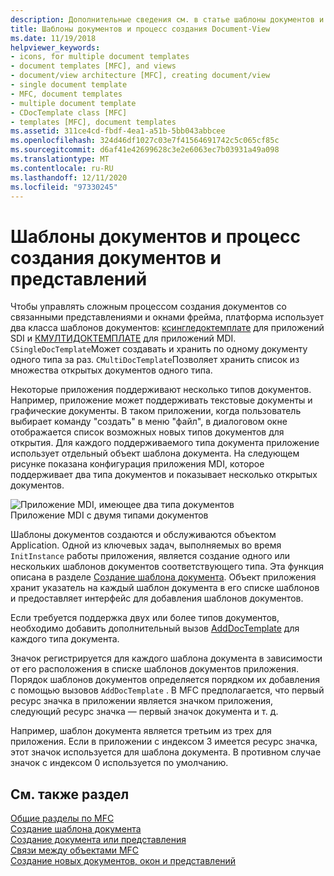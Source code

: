 ```yaml
---
description: Дополнительные сведения см. в статье шаблоны документов и процесс создания документа/представления.
title: Шаблоны документов и процесс создания Document-View
ms.date: 11/19/2018
helpviewer_keywords:
- icons, for multiple document templates
- document templates [MFC], and views
- document/view architecture [MFC], creating document/view
- single document template
- MFC, document templates
- multiple document template
- CDocTemplate class [MFC]
- templates [MFC], document templates
ms.assetid: 311ce4cd-fbdf-4ea1-a51b-5bb043abbcee
ms.openlocfilehash: 324d46df1027c03e7f41564691742c5c065cf85c
ms.sourcegitcommit: d6af41e42699628c3e2e6063ec7b03931a49a098
ms.translationtype: MT
ms.contentlocale: ru-RU
ms.lasthandoff: 12/11/2020
ms.locfileid: "97330245"
---
```

# <a name="document-templates-and-the-documentview-creation-process"></a>Шаблоны документов и процесс создания документов и представлений

Чтобы управлять сложным процессом создания документов со связанными представлениями и окнами фрейма, платформа использует два класса шаблонов документов: [ксингледоктемплате](reference/csingledoctemplate-class.md) для приложений SDI и [КМУЛТИДОКТЕМПЛАТЕ](reference/cmultidoctemplate-class.md) для приложений MDI. `CSingleDocTemplate`Может создавать и хранить по одному документу одного типа за раз. `CMultiDocTemplate`Позволяет хранить список из множества открытых документов одного типа.

Некоторые приложения поддерживают несколько типов документов. Например, приложение может поддерживать текстовые документы и графические документы. В таком приложении, когда пользователь выбирает команду "создать" в меню "файл", в диалоговом окне отображается список возможных новых типов документов для открытия. Для каждого поддерживаемого типа документа приложение использует отдельный объект шаблона документа. На следующем рисунке показана конфигурация приложения MDI, которое поддерживает два типа документов и показывает несколько открытых документов.

![Приложение MDI, имеющее два типа документов](../mfc/media/vc387h1.gif "Приложение MDI, имеющее два типа документов") <br/>
Приложение MDI с двумя типами документов

Шаблоны документов создаются и обслуживаются объектом Application. Одной из ключевых задач, выполняемых во время `InitInstance` работы приложения, является создание одного или нескольких шаблонов документов соответствующего типа. Эта функция описана в разделе [Создание шаблона документа](document-template-creation.md). Объект приложения хранит указатель на каждый шаблон документа в его списке шаблонов и предоставляет интерфейс для добавления шаблонов документов.

Если требуется поддержка двух или более типов документов, необходимо добавить дополнительный вызов [AddDocTemplate](reference/cwinapp-class.md#adddoctemplate) для каждого типа документа.

Значок регистрируется для каждого шаблона документа в зависимости от его расположения в списке шаблонов документов приложения. Порядок шаблонов документов определяется порядком их добавления с помощью вызовов `AddDocTemplate` . В MFC предполагается, что первый ресурс значка в приложении является значком приложения, следующий ресурс значка — первый значок документа и т. д.

Например, шаблон документа является третьим из трех для приложения. Если в приложении с индексом 3 имеется ресурс значка, этот значок используется для шаблона документа. В противном случае значок с индексом 0 используется по умолчанию.

## <a name="see-also"></a>См. также раздел

[Общие разделы по MFC](general-mfc-topics.md)<br/>
[Создание шаблона документа](document-template-creation.md)<br/>
[Создание документа или представления](document-view-creation.md)<br/>
[Связи между объектами MFC](relationships-among-mfc-objects.md)<br/>
[Создание новых документов, окон и представлений](creating-new-documents-windows-and-views.md)
